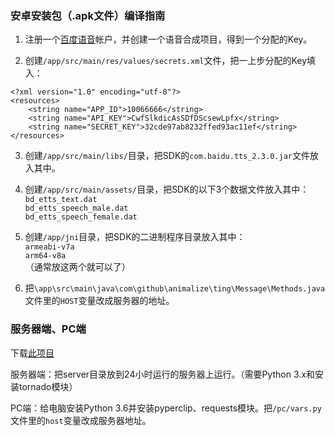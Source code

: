 ### 安卓安装包（.apk文件）编译指南
1.  注册一个[百度语音](http://yuyin.baidu.com)帐户，并创建一个语音合成项目，得到一个分配的Key。

2.  创建`/app/src/main/res/values/secrets.xml`文件，把一上步分配的Key填入：  
```
<?xml version="1.0" encoding="utf-8"?>
<resources>
    <string name="APP_ID">10066666</string>
    <string name="API_KEY">CwfSlkdicAsSDfDScsewLpfx</string>
    <string name="SECRET_KEY">32cde97ab8232ffed93ac11ef</string>
</resources>
```

3.  创建`/app/src/main/libs/`目录，把SDK的`com.baidu.tts_2.3.0.jar`文件放入其中。

4.  创建`/app/src/main/assets/`目录，把SDK的以下3个数据文件放入其中：  
`bd_etts_text.dat`  
`bd_etts_speech_male.dat`  
`bd_etts_speech_female.dat`

5.  创建`/app/jni`目录，把SDK的二进制程序目录放入其中：  
`armeabi-v7a`  
`arm64-v8a`  
（通常放这两个就可以了）

6.  把`\app\src\main\java\com\github\animalize\ting\Message\Methods.java`文件里的`HOST`变量改成服务器的地址。

### 服务器端、PC端
下载[此项目](https://github.com/animalize/ting_py)

服务器端：把server目录放到24小时运行的服务器上运行。（需要Python 3.x和安装tornado模块）

PC端：给电脑安装Python 3.6并安装pyperclip、requests模块。把`/pc/vars.py`文件里的`host`变量改成服务器地址。

